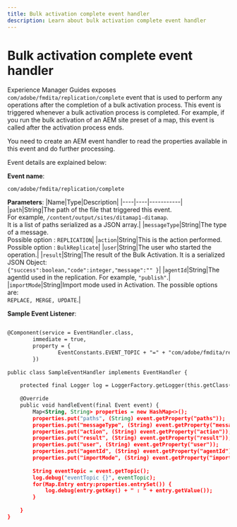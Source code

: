 ```yaml
---
title: Bulk activation complete event handler
description: Learn about bulk activation complete event handler
---
```

# Bulk activation complete event handler

Experience Manager Guides exposes `com/adobe/fmdita/replication/complete` event that is used to perform any operations after the completion of a bulk activation process. This event is triggered whenever a bulk activation process is completed. For example, if you run the bulk activation of an AEM site preset of a map, this event is called after the activation process ends.

You need to create an AEM event handler to read the properties available in this event and do further processing.

Event details are explained below:

**Event name**:

```
com/adobe/fmdita/replication/complete 
```

**Parameters**:
|Name|Type|Description|
|----|----|-----------|
|`path`|String|The path of the file that triggered this event. <br> For example, `/content/output/sites/ditamap1-ditamap`. <br> It is a list of paths serialized as a JSON array.|
|`messageType`|String|The type of a message. <br>Possible option : `REPLICATION`|
|`action`|String|This is the action performed. <br>Possible option : `BulkReplicate`|
|`user`|String|The user who started the operation.|
|`result`|String|The result of the Bulk Activation. It is a serialized JSON Object: <br>`{"success":boolean,"code":integer,"message":"" }`|
|`agentId`|String|The agentId used in the replication. For example, `"publish"`.|
|`importMode`|String|Import mode used in Activation. The possible options are: <br>`REPLACE, MERGE, UPDATE`.|


**Sample Event Listener**:

```XML

@Component(service = EventHandler.class,
        immediate = true,
        property = {
                EventConstants.EVENT_TOPIC + "=" + "com/adobe/fmdita/replication/complete",
        })
 
public class SampleEventHandler implements EventHandler {
 
    protected final Logger log = LoggerFactory.getLogger(this.getClass());
 
    @Override
    public void handleEvent(final Event event) {
        Map<String, String> properties = new HashMap<>();
        properties.put("paths", (String) event.getProperty("paths"));
        properties.put("messageType", (String) event.getProperty("messageType"));
        properties.put("action", (String) event.getProperty("action"));
        properties.put("result", (String) event.getProperty("result"));
        properties.put("user", (String) event.getProperty("user"));
        properties.put("agentId", (String) event.getProperty("agentId"));
        properties.put("importMode", (String) event.getProperty("importMode"));
 
        String eventTopic = event.getTopic();
        log.debug("eventTopic {}", eventTopic);
        for(Map.Entry entry:properties.entrySet()) {
            log.debug(entry.getKey() + " : " + entry.getValue());
        }
 
    }
}
```
